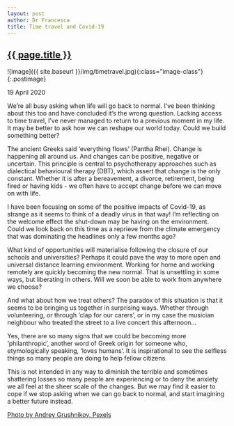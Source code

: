 ```yaml
---
layout: post
author: Dr Francesca
title: Time travel and Covid-19
---
```

 
 <h2 class="postheader"><a href="{{ site.baseurl }}{{ page.url }}">{{ page.title }}</a></h2>


![image]({{ site.baseurl }}/img/timetravel.jpg){:class="image-class"}{:.postimage}

<p class="blogdate">19 April 2020 </p>

We’re all busy asking when life will go back to normal. I’ve been thinking about this too and have concluded it’s the wrong question. Lacking access to time travel, I’ve never managed to return to a previous moment in my life. It may be better to ask how we can reshape our world today. Could we build something better? 

The ancient Greeks said ‘everything flows’ (Pantha Rhei). Change is happening all around us. And changes can be positive, negative or uncertain. This principle is central to psychotherapy approaches such as dialectical behavioural therapy (DBT), which assert that change is the only constant. Whether it is after a bereavement, a divorce, retirement, being fired or having kids - we often have to accept change before we can move on with life. 

I have been focusing on some of the positive impacts of Covid-19, as strange as it seems to think of a deadly virus in that way! I’m reflecting on the welcome effect the shut-down may be having on the environment. Could we look back on this time as a reprieve from the climate emergency that was dominating the headlines only a few months ago?

What kind of opportunities will materialise following the closure of our schools and universities? Perhaps it could pave the way to more open and universal distance learning environment. Working for home and working remotely are quickly becoming the new normal. That is unsettling in some ways, but liberating in others. Will we soon be able to work from anywhere we choose? 

And what about how we treat others? The paradox of this situation is that it seems to be bringing us together in surprising ways. Whether through volunteering, or through ‘clap for our carers’, or in my case the musician neighbour who treated the street to a live concert this afternoon… 

Yes, there are so many signs that we could be becoming more ‘philanthropic’, another word of Greek origin for someone who, etymologically speaking, ‘loves humans’.  It is inspirational to see the selfless things so many people are doing to help fellow citizens. 

This is not intended in any way to diminish the terrible and sometimes shattering losses so many people are experiencing or to deny the anxiety we all feel at the sheer scale of the changes. But we may find it easier to cope if we stop asking when we can go back to normal, and start imagining a better future instead.

<a href="https://www.pexels.com/photo/black-and-white-photo-of-clocks-707676/">Photo by Andrey Grushnikov, Pexels</a>


<br>
<div class="sharethis-inline-share-buttons"></div>
<br>
